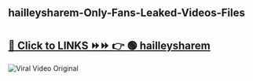 
 ## hailleysharem-Only-Fans-Leaked-Videos-Files

# <h2><a href="https://mediaupload.pro?hailleysharem">🔗 Click to LINKS ⏩⏩ 👉 🟢 hailleysharem </a></h2>

<a href="https://mediaupload.pro?hailleysharem" rel="nofollow" data-target="animated-image.originalLink"><img src="https://i.ibb.co.com/xMMVF88/686577567.gif" alt="Viral Video Original" style="max-width: 100%; display: inline-block;" data-target="animated-image.originalImage"></a>